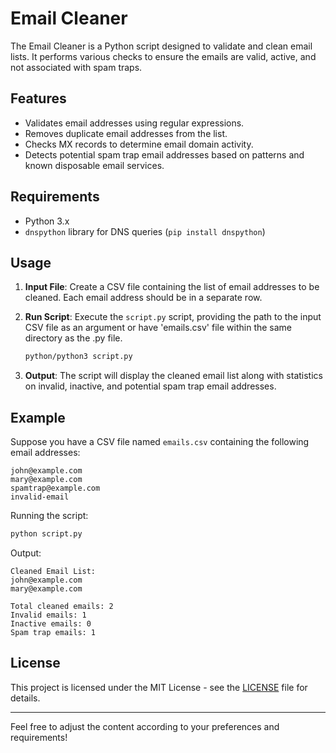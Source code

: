 
# Email Cleaner

The Email Cleaner is a Python script designed to validate and clean email lists. It performs various checks to ensure the emails are valid, active, and not associated with spam traps.

## Features

- Validates email addresses using regular expressions.
- Removes duplicate email addresses from the list.
- Checks MX records to determine email domain activity.
- Detects potential spam trap email addresses based on patterns and known disposable email services.

## Requirements

- Python 3.x
- `dnspython` library for DNS queries (`pip install dnspython`)

## Usage

1. **Input File**: Create a CSV file containing the list of email addresses to be cleaned. Each email address should be in a separate row.

2. **Run Script**: Execute the `script.py` script, providing the path to the input CSV file as an argument or have 'emails.csv' file within the same directory as the .py file.

    ```bash
    python/python3 script.py
    ```

3. **Output**: The script will display the cleaned email list along with statistics on invalid, inactive, and potential spam trap email addresses.

## Example

Suppose you have a CSV file named `emails.csv` containing the following email addresses:

```
john@example.com
mary@example.com
spamtrap@example.com
invalid-email
```

Running the script:

```bash
python script.py
```

Output:

```
Cleaned Email List:
john@example.com
mary@example.com

Total cleaned emails: 2
Invalid emails: 1
Inactive emails: 0
Spam trap emails: 1
```

## License

This project is licensed under the MIT License - see the [LICENSE](LICENSE) file for details.

---

Feel free to adjust the content according to your preferences and requirements!

